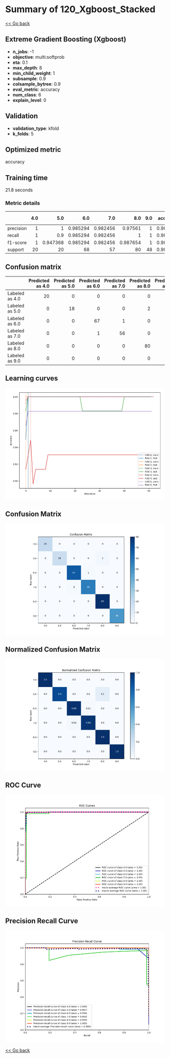 # Summary of 120_Xgboost_Stacked

[<< Go back](../README.md)


## Extreme Gradient Boosting (Xgboost)
- **n_jobs**: -1
- **objective**: multi:softprob
- **eta**: 0.1
- **max_depth**: 8
- **min_child_weight**: 1
- **subsample**: 0.9
- **colsample_bytree**: 0.9
- **eval_metric**: accuracy
- **num_class**: 6
- **explain_level**: 0

## Validation
 - **validation_type**: kfold
 - **k_folds**: 5

## Optimized metric
accuracy

## Training time

21.8 seconds

### Metric details
|           |   4.0 |       5.0 |       6.0 |       7.0 |       8.0 |   9.0 |   accuracy |   macro avg |   weighted avg |   logloss |
|:----------|------:|----------:|----------:|----------:|----------:|------:|-----------:|------------:|---------------:|----------:|
| precision |     1 |  1        |  0.985294 |  0.982456 |  0.97561  |     1 |   0.986348 |    0.99056  |       0.986515 |   1.34977 |
| recall    |     1 |  0.9      |  0.985294 |  0.982456 |  1        |     1 |   0.986348 |    0.977958 |       0.986348 |   1.34977 |
| f1-score  |     1 |  0.947368 |  0.985294 |  0.982456 |  0.987654 |     1 |   0.986348 |    0.983796 |       0.986211 |   1.34977 |
| support   |    20 | 20        | 68        | 57        | 80        |    48 |   0.986348 |  293        |     293        |   1.34977 |


## Confusion matrix
|                |   Predicted as 4.0 |   Predicted as 5.0 |   Predicted as 6.0 |   Predicted as 7.0 |   Predicted as 8.0 |   Predicted as 9.0 |
|:---------------|-------------------:|-------------------:|-------------------:|-------------------:|-------------------:|-------------------:|
| Labeled as 4.0 |                 20 |                  0 |                  0 |                  0 |                  0 |                  0 |
| Labeled as 5.0 |                  0 |                 18 |                  0 |                  0 |                  2 |                  0 |
| Labeled as 6.0 |                  0 |                  0 |                 67 |                  1 |                  0 |                  0 |
| Labeled as 7.0 |                  0 |                  0 |                  1 |                 56 |                  0 |                  0 |
| Labeled as 8.0 |                  0 |                  0 |                  0 |                  0 |                 80 |                  0 |
| Labeled as 9.0 |                  0 |                  0 |                  0 |                  0 |                  0 |                 48 |

## Learning curves
![Learning curves](learning_curves.png)
## Confusion Matrix

![Confusion Matrix](confusion_matrix.png)


## Normalized Confusion Matrix

![Normalized Confusion Matrix](confusion_matrix_normalized.png)


## ROC Curve

![ROC Curve](roc_curve.png)


## Precision Recall Curve

![Precision Recall Curve](precision_recall_curve.png)



[<< Go back](../README.md)
